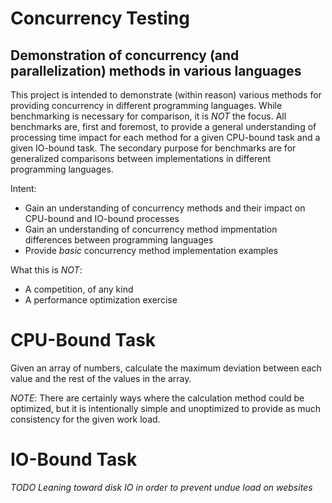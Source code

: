 # Concurrency Testing

## Demonstration of concurrency (and parallelization) methods in various languages

This project is intended to demonstrate (within reason) various methods for providing concurrency
in different programming languages.  While benchmarking is necessary for comparison, it is *NOT*
the focus.  All benchmarks are, first and foremost, to provide a general understanding of
processing time impact for each method for a given CPU-bound task and a given IO-bound task.  The
secondary purpose for benchmarks are for generalized comparisons between implementations in
different programming languages.

Intent:
- Gain an understanding of concurrency methods and their impact on CPU-bound and IO-bound processes
- Gain an understanding of concurrency method impmentation differences between programming
languages
- Provide _basic_ concurrency method implementation examples

What this is *NOT*:
- A competition, of any kind
- A performance optimization exercise

# CPU-Bound Task

Given an array of numbers, calculate the maximum deviation between each value and the rest of the
values in the array.

_NOTE_: There are certainly ways where the calculation method could be optimized, but it is
intentionally simple and unoptimized to provide as much consistency for the given work load.

# IO-Bound Task

_TODO_
_Leaning toward disk IO in order to prevent undue load on websites_
